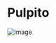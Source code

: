 # Pulpito


![image](https://user-images.githubusercontent.com/66080281/141699534-f0549b87-ba33-4cef-a38f-a3154afe2e5a.png)
